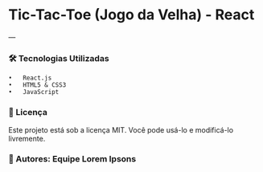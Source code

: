 # Tic-Tac-Toe (Jogo da Velha) - React

— 

### 🛠 Tecnologias Utilizadas
	•	React.js 
	•	HTML5 & CSS3
	•	JavaScript

### 📝 Licença

Este projeto está sob a licença MIT. Você pode usá-lo e modificá-lo livremente.

### 📌 Autores: Equipe Lorem Ipsons
